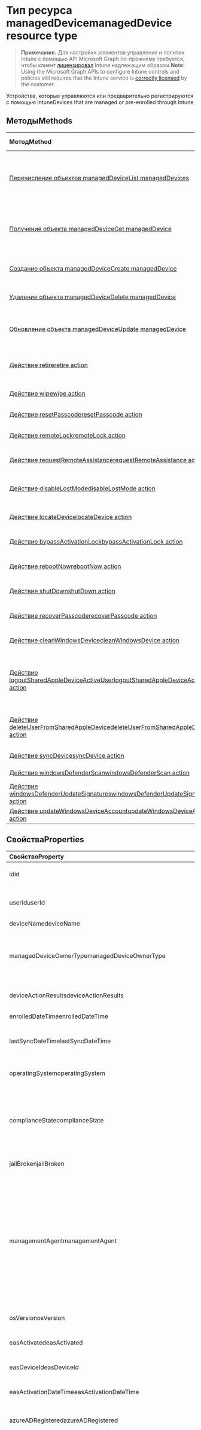 # <a name="manageddevice-resource-type"></a><span data-ttu-id="eaadb-101">Тип ресурса managedDevice</span><span class="sxs-lookup"><span data-stu-id="eaadb-101">managedDevice resource type</span></span>

> <span data-ttu-id="eaadb-102">**Примечание.** Для настройки элементов управления и политик Intune с помощью API Microsoft Graph по-прежнему требуется, чтобы клиент [лицензировал](https://go.microsoft.com/fwlink/?linkid=839381) Intune надлежащим образом.</span><span class="sxs-lookup"><span data-stu-id="eaadb-102">**Note:** Using the Microsoft Graph APIs to configure Intune controls and policies still requires that the Intune service is [correctly licensed](https://go.microsoft.com/fwlink/?linkid=839381) by the customer.</span></span>

<span data-ttu-id="eaadb-103">Устройства, которые управляются или предварительно регистрируются с помощью Intune</span><span class="sxs-lookup"><span data-stu-id="eaadb-103">Devices that are managed or pre-enrolled through Intune</span></span>
## <a name="methods"></a><span data-ttu-id="eaadb-104">Методы</span><span class="sxs-lookup"><span data-stu-id="eaadb-104">Methods</span></span>
|<span data-ttu-id="eaadb-105">Метод</span><span class="sxs-lookup"><span data-stu-id="eaadb-105">Method</span></span>|<span data-ttu-id="eaadb-106">Возвращаемый тип</span><span class="sxs-lookup"><span data-stu-id="eaadb-106">Return Type</span></span>|<span data-ttu-id="eaadb-107">Описание</span><span class="sxs-lookup"><span data-stu-id="eaadb-107">Description</span></span>|
|:---|:---|:---|
|[<span data-ttu-id="eaadb-108">Перечисление объектов managedDevice</span><span class="sxs-lookup"><span data-stu-id="eaadb-108">List managedDevices</span></span>](../api/intune_devices_manageddevice_list.md)|<span data-ttu-id="eaadb-109">Коллекция [managedDevice](../resources/intune_devices_manageddevice.md)</span><span class="sxs-lookup"><span data-stu-id="eaadb-109">[managedDevice](../resources/intune_devices_manageddevice.md) collection</span></span>|<span data-ttu-id="eaadb-110">Перечисление свойств и связей объектов [managedDevice](../resources/intune_devices_manageddevice.md).</span><span class="sxs-lookup"><span data-stu-id="eaadb-110">List properties and relationships of the [managedDevice](../resources/intune_devices_manageddevice.md) objects.</span></span>|
|[<span data-ttu-id="eaadb-111">Получение объекта managedDevice</span><span class="sxs-lookup"><span data-stu-id="eaadb-111">Get managedDevice</span></span>](../api/intune_devices_manageddevice_get.md)|[<span data-ttu-id="eaadb-112">managedDevice</span><span class="sxs-lookup"><span data-stu-id="eaadb-112">managedDevice</span></span>](../resources/intune_devices_manageddevice.md)|<span data-ttu-id="eaadb-113">Чтение свойств и связей объекта [managedDevice](../resources/intune_devices_manageddevice.md).</span><span class="sxs-lookup"><span data-stu-id="eaadb-113">Read properties and relationships of the [managedDevice](../resources/intune_devices_manageddevice.md) object.</span></span>|
|[<span data-ttu-id="eaadb-114">Создание объекта managedDevice</span><span class="sxs-lookup"><span data-stu-id="eaadb-114">Create managedDevice</span></span>](../api/intune_devices_manageddevice_create.md)|[<span data-ttu-id="eaadb-115">managedDevice</span><span class="sxs-lookup"><span data-stu-id="eaadb-115">managedDevice</span></span>](../resources/intune_devices_manageddevice.md)|<span data-ttu-id="eaadb-116">Создание объекта [managedDevice](../resources/intune_devices_manageddevice.md).</span><span class="sxs-lookup"><span data-stu-id="eaadb-116">Create a new [managedDevice](../resources/intune_devices_manageddevice.md) object.</span></span>|
|[<span data-ttu-id="eaadb-117">Удаление объекта managedDevice</span><span class="sxs-lookup"><span data-stu-id="eaadb-117">Delete managedDevice</span></span>](../api/intune_devices_manageddevice_delete.md)|<span data-ttu-id="eaadb-118">Нет</span><span class="sxs-lookup"><span data-stu-id="eaadb-118">None</span></span>|<span data-ttu-id="eaadb-119">Удаление объекта [managedDevice](../resources/intune_devices_manageddevice.md).</span><span class="sxs-lookup"><span data-stu-id="eaadb-119">Deletes a [managedDevice](../resources/intune_devices_manageddevice.md).</span></span>|
|[<span data-ttu-id="eaadb-120">Обновление объекта managedDevice</span><span class="sxs-lookup"><span data-stu-id="eaadb-120">Update managedDevice</span></span>](../api/intune_devices_manageddevice_update.md)|[<span data-ttu-id="eaadb-121">managedDevice</span><span class="sxs-lookup"><span data-stu-id="eaadb-121">managedDevice</span></span>](../resources/intune_devices_manageddevice.md)|<span data-ttu-id="eaadb-122">Обновление свойств объекта [managedDevice](../resources/intune_devices_manageddevice.md).</span><span class="sxs-lookup"><span data-stu-id="eaadb-122">Update the properties of a [managedDevice](../resources/intune_devices_manageddevice.md) object.</span></span>|
|[<span data-ttu-id="eaadb-123">Действие retire</span><span class="sxs-lookup"><span data-stu-id="eaadb-123">retire action</span></span>](../api/intune_devices_manageddevice_retire.md)|<span data-ttu-id="eaadb-124">Нет</span><span class="sxs-lookup"><span data-stu-id="eaadb-124">None</span></span>|<span data-ttu-id="eaadb-125">Прекращение использования устройства</span><span class="sxs-lookup"><span data-stu-id="eaadb-125">Retire a device</span></span>|
|[<span data-ttu-id="eaadb-126">Действие wipe</span><span class="sxs-lookup"><span data-stu-id="eaadb-126">wipe action</span></span>](../api/intune_devices_manageddevice_wipe.md)|<span data-ttu-id="eaadb-127">Нет</span><span class="sxs-lookup"><span data-stu-id="eaadb-127">None</span></span>|<span data-ttu-id="eaadb-128">Очистка устройства</span><span class="sxs-lookup"><span data-stu-id="eaadb-128">Wipe a device</span></span>|
|[<span data-ttu-id="eaadb-129">Действие resetPasscode</span><span class="sxs-lookup"><span data-stu-id="eaadb-129">resetPasscode action</span></span>](../api/intune_devices_manageddevice_resetpasscode.md)|<span data-ttu-id="eaadb-130">Нет</span><span class="sxs-lookup"><span data-stu-id="eaadb-130">None</span></span>|<span data-ttu-id="eaadb-131">Сброс секретного кода</span><span class="sxs-lookup"><span data-stu-id="eaadb-131">Reset passcode</span></span>|
|[<span data-ttu-id="eaadb-132">Действие remoteLock</span><span class="sxs-lookup"><span data-stu-id="eaadb-132">remoteLock action</span></span>](../api/intune_devices_manageddevice_remotelock.md)|<span data-ttu-id="eaadb-133">Нет</span><span class="sxs-lookup"><span data-stu-id="eaadb-133">None</span></span>|<span data-ttu-id="eaadb-134">Удаленная блокировка</span><span class="sxs-lookup"><span data-stu-id="eaadb-134">Remote lock</span></span>|
|[<span data-ttu-id="eaadb-135">Действие requestRemoteAssistance</span><span class="sxs-lookup"><span data-stu-id="eaadb-135">requestRemoteAssistance action</span></span>](../api/intune_devices_manageddevice_requestremoteassistance.md)|<span data-ttu-id="eaadb-136">Нет</span><span class="sxs-lookup"><span data-stu-id="eaadb-136">None</span></span>|<span data-ttu-id="eaadb-137">Запрос удаленной помощи</span><span class="sxs-lookup"><span data-stu-id="eaadb-137">Request remote assistance</span></span>|
|[<span data-ttu-id="eaadb-138">Действие disableLostMode</span><span class="sxs-lookup"><span data-stu-id="eaadb-138">disableLostMode action</span></span>](../api/intune_devices_manageddevice_disablelostmode.md)|<span data-ttu-id="eaadb-139">Нет</span><span class="sxs-lookup"><span data-stu-id="eaadb-139">None</span></span>|<span data-ttu-id="eaadb-140">Отключение режима пропажи устройства</span><span class="sxs-lookup"><span data-stu-id="eaadb-140">Disable lost mode</span></span>|
|[<span data-ttu-id="eaadb-141">Действие locateDevice</span><span class="sxs-lookup"><span data-stu-id="eaadb-141">locateDevice action</span></span>](../api/intune_devices_manageddevice_locatedevice.md)|<span data-ttu-id="eaadb-142">Нет</span><span class="sxs-lookup"><span data-stu-id="eaadb-142">None</span></span>|<span data-ttu-id="eaadb-143">Поиск устройства</span><span class="sxs-lookup"><span data-stu-id="eaadb-143">Locate a device</span></span>|
|[<span data-ttu-id="eaadb-144">Действие bypassActivationLock</span><span class="sxs-lookup"><span data-stu-id="eaadb-144">bypassActivationLock action</span></span>](../api/intune_devices_manageddevice_bypassactivationlock.md)|<span data-ttu-id="eaadb-145">Нет</span><span class="sxs-lookup"><span data-stu-id="eaadb-145">None</span></span>|<span data-ttu-id="eaadb-146">Обход блокировки активации</span><span class="sxs-lookup"><span data-stu-id="eaadb-146">Bypass activation lock</span></span>|
|[<span data-ttu-id="eaadb-147">Действие rebootNow</span><span class="sxs-lookup"><span data-stu-id="eaadb-147">rebootNow action</span></span>](../api/intune_devices_manageddevice_rebootnow.md)|<span data-ttu-id="eaadb-148">Нет</span><span class="sxs-lookup"><span data-stu-id="eaadb-148">None</span></span>|<span data-ttu-id="eaadb-149">Перезагрузка устройства</span><span class="sxs-lookup"><span data-stu-id="eaadb-149">Reboot device</span></span>|
|[<span data-ttu-id="eaadb-150">Действие shutDown</span><span class="sxs-lookup"><span data-stu-id="eaadb-150">shutDown action</span></span>](../api/intune_devices_manageddevice_shutdown.md)|<span data-ttu-id="eaadb-151">Нет</span><span class="sxs-lookup"><span data-stu-id="eaadb-151">None</span></span>|<span data-ttu-id="eaadb-152">Завершение работы устройства</span><span class="sxs-lookup"><span data-stu-id="eaadb-152">Shut down device</span></span>|
|[<span data-ttu-id="eaadb-153">Действие recoverPasscode</span><span class="sxs-lookup"><span data-stu-id="eaadb-153">recoverPasscode action</span></span>](../api/intune_devices_manageddevice_recoverpasscode.md)|<span data-ttu-id="eaadb-154">Нет</span><span class="sxs-lookup"><span data-stu-id="eaadb-154">None</span></span>|<span data-ttu-id="eaadb-155">Восстановление секретного кода</span><span class="sxs-lookup"><span data-stu-id="eaadb-155">Recover passcode</span></span>|
|[<span data-ttu-id="eaadb-156">Действие cleanWindowsDevice</span><span class="sxs-lookup"><span data-stu-id="eaadb-156">cleanWindowsDevice action</span></span>](../api/intune_devices_manageddevice_cleanwindowsdevice.md)|<span data-ttu-id="eaadb-157">Нет</span><span class="sxs-lookup"><span data-stu-id="eaadb-157">None</span></span>|<span data-ttu-id="eaadb-158">Очистка устройства с Windows</span><span class="sxs-lookup"><span data-stu-id="eaadb-158">Clean Windows device</span></span>|
|[<span data-ttu-id="eaadb-159">Действие logoutSharedAppleDeviceActiveUser</span><span class="sxs-lookup"><span data-stu-id="eaadb-159">logoutSharedAppleDeviceActiveUser action</span></span>](../api/intune_devices_manageddevice_logoutsharedappledeviceactiveuser.md)|<span data-ttu-id="eaadb-160">Нет</span><span class="sxs-lookup"><span data-stu-id="eaadb-160">None</span></span>|<span data-ttu-id="eaadb-161">Выход от имени активного пользователя общего устройства Apple</span><span class="sxs-lookup"><span data-stu-id="eaadb-161">Logout shared Apple device active user</span></span>|
|[<span data-ttu-id="eaadb-162">Действие deleteUserFromSharedAppleDevice</span><span class="sxs-lookup"><span data-stu-id="eaadb-162">deleteUserFromSharedAppleDevice action</span></span>](../api/intune_devices_manageddevice_deleteuserfromsharedappledevice.md)|<span data-ttu-id="eaadb-163">Нет</span><span class="sxs-lookup"><span data-stu-id="eaadb-163">None</span></span>|<span data-ttu-id="eaadb-164">Удаление пользователя с общего устройства Apple</span><span class="sxs-lookup"><span data-stu-id="eaadb-164">Delete user from shared Apple device</span></span>|
|[<span data-ttu-id="eaadb-165">Действие syncDevice</span><span class="sxs-lookup"><span data-stu-id="eaadb-165">syncDevice action</span></span>](../api/intune_devices_manageddevice_syncdevice.md)|<span data-ttu-id="eaadb-166">Нет</span><span class="sxs-lookup"><span data-stu-id="eaadb-166">None</span></span>|<span data-ttu-id="eaadb-167">Н/Д</span><span class="sxs-lookup"><span data-stu-id="eaadb-167">Not yet documented</span></span>|
|[<span data-ttu-id="eaadb-168">Действие windowsDefenderScan</span><span class="sxs-lookup"><span data-stu-id="eaadb-168">windowsDefenderScan action</span></span>](../api/intune_devices_manageddevice_windowsdefenderscan.md)|<span data-ttu-id="eaadb-169">Нет</span><span class="sxs-lookup"><span data-stu-id="eaadb-169">None</span></span>|<span data-ttu-id="eaadb-170">Н/Д</span><span class="sxs-lookup"><span data-stu-id="eaadb-170">Not yet documented</span></span>|
|[<span data-ttu-id="eaadb-171">Действие windowsDefenderUpdateSignatures</span><span class="sxs-lookup"><span data-stu-id="eaadb-171">windowsDefenderUpdateSignatures action</span></span>](../api/intune_devices_manageddevice_windowsdefenderupdatesignatures.md)|<span data-ttu-id="eaadb-172">Нет</span><span class="sxs-lookup"><span data-stu-id="eaadb-172">None</span></span>|<span data-ttu-id="eaadb-173">Н/Д</span><span class="sxs-lookup"><span data-stu-id="eaadb-173">Not yet documented</span></span>|
|[<span data-ttu-id="eaadb-174">Действие updateWindowsDeviceAccount</span><span class="sxs-lookup"><span data-stu-id="eaadb-174">updateWindowsDeviceAccount action</span></span>](../api/intune_devices_manageddevice_updatewindowsdeviceaccount.md)|<span data-ttu-id="eaadb-175">Нет</span><span class="sxs-lookup"><span data-stu-id="eaadb-175">None</span></span>|<span data-ttu-id="eaadb-176">Н/Д</span><span class="sxs-lookup"><span data-stu-id="eaadb-176">Not yet documented</span></span>|

## <a name="properties"></a><span data-ttu-id="eaadb-177">Свойства</span><span class="sxs-lookup"><span data-stu-id="eaadb-177">Properties</span></span>
|<span data-ttu-id="eaadb-178">Свойство</span><span class="sxs-lookup"><span data-stu-id="eaadb-178">Property</span></span>|<span data-ttu-id="eaadb-179">Тип</span><span class="sxs-lookup"><span data-stu-id="eaadb-179">Type</span></span>|<span data-ttu-id="eaadb-180">Описание</span><span class="sxs-lookup"><span data-stu-id="eaadb-180">Description</span></span>|
|:---|:---|:---|
|<span data-ttu-id="eaadb-181">id</span><span class="sxs-lookup"><span data-stu-id="eaadb-181">id</span></span>|<span data-ttu-id="eaadb-182">String</span><span class="sxs-lookup"><span data-stu-id="eaadb-182">String</span></span>|<span data-ttu-id="eaadb-183">Уникальный идентификатор устройства.</span><span class="sxs-lookup"><span data-stu-id="eaadb-183">Unique Identifier for the device</span></span>|
|<span data-ttu-id="eaadb-184">userId</span><span class="sxs-lookup"><span data-stu-id="eaadb-184">userId</span></span>|<span data-ttu-id="eaadb-185">String</span><span class="sxs-lookup"><span data-stu-id="eaadb-185">String</span></span>|<span data-ttu-id="eaadb-186">Уникальный идентификатор пользователя, связанного с устройством.</span><span class="sxs-lookup"><span data-stu-id="eaadb-186">Unique Identifier for the user associated with the device</span></span>|
|<span data-ttu-id="eaadb-187">deviceName</span><span class="sxs-lookup"><span data-stu-id="eaadb-187">deviceName</span></span>|<span data-ttu-id="eaadb-188">String</span><span class="sxs-lookup"><span data-stu-id="eaadb-188">String</span></span>|<span data-ttu-id="eaadb-189">Название устройства</span><span class="sxs-lookup"><span data-stu-id="eaadb-189">Name of the device</span></span>|
|<span data-ttu-id="eaadb-190">managedDeviceOwnerType</span><span class="sxs-lookup"><span data-stu-id="eaadb-190">managedDeviceOwnerType</span></span>|[<span data-ttu-id="eaadb-191">managedDeviceOwnerType</span><span class="sxs-lookup"><span data-stu-id="eaadb-191">managedDeviceOwnerType</span></span>](../resources/intune_devices_manageddeviceownertype.md)|<span data-ttu-id="eaadb-192">Владение устройством.</span><span class="sxs-lookup"><span data-stu-id="eaadb-192">Ownership of the device.</span></span> <span data-ttu-id="eaadb-193">Может быть "company" (компании) или "personal" (личное).</span><span class="sxs-lookup"><span data-stu-id="eaadb-193">Can be 'company' or 'personal'.</span></span> <span data-ttu-id="eaadb-194">Возможные значения: `unknown`, `company`, `personal`.</span><span class="sxs-lookup"><span data-stu-id="eaadb-194">The possible values are `unknown`, `company`, `personal`, , , , , , , , , or .</span></span>|
|<span data-ttu-id="eaadb-195">deviceActionResults</span><span class="sxs-lookup"><span data-stu-id="eaadb-195">deviceActionResults</span></span>|<span data-ttu-id="eaadb-196">Коллекция [deviceActionResult](../resources/intune_devices_deviceactionresult.md)</span><span class="sxs-lookup"><span data-stu-id="eaadb-196">[deviceActionResult](../resources/intune_devices_deviceactionresult.md) collection</span></span>|<span data-ttu-id="eaadb-197">Список объектов deviceActionResult сложного типа.</span><span class="sxs-lookup"><span data-stu-id="eaadb-197">List of ComplexType deviceActionResult objects.</span></span>|
|<span data-ttu-id="eaadb-198">enrolledDateTime</span><span class="sxs-lookup"><span data-stu-id="eaadb-198">enrolledDateTime</span></span>|<span data-ttu-id="eaadb-199">DateTimeOffset</span><span class="sxs-lookup"><span data-stu-id="eaadb-199">DateTimeOffset</span></span>|<span data-ttu-id="eaadb-200">Время регистрации устройства.</span><span class="sxs-lookup"><span data-stu-id="eaadb-200">Enrollment time of the device.</span></span>|
|<span data-ttu-id="eaadb-201">lastSyncDateTime</span><span class="sxs-lookup"><span data-stu-id="eaadb-201">lastSyncDateTime</span></span>|<span data-ttu-id="eaadb-202">DateTimeOffset</span><span class="sxs-lookup"><span data-stu-id="eaadb-202">DateTimeOffset</span></span>|<span data-ttu-id="eaadb-203">Дата и время последней успешной синхронизации устройства с Intune.</span><span class="sxs-lookup"><span data-stu-id="eaadb-203">The date and time that the device last completed a successful sync with Intune.</span></span>|
|<span data-ttu-id="eaadb-204">operatingSystem</span><span class="sxs-lookup"><span data-stu-id="eaadb-204">operatingSystem</span></span>|<span data-ttu-id="eaadb-205">String</span><span class="sxs-lookup"><span data-stu-id="eaadb-205">String</span></span>|<span data-ttu-id="eaadb-206">Операционная система устройства.</span><span class="sxs-lookup"><span data-stu-id="eaadb-206">Operating system of the device.</span></span> <span data-ttu-id="eaadb-207">Windows, iOS и т. д.</span><span class="sxs-lookup"><span data-stu-id="eaadb-207">Windows, iOS, etc.</span></span>|
|<span data-ttu-id="eaadb-208">complianceState</span><span class="sxs-lookup"><span data-stu-id="eaadb-208">complianceState</span></span>|[<span data-ttu-id="eaadb-209">complianceState</span><span class="sxs-lookup"><span data-stu-id="eaadb-209">complianceState</span></span>](../resources/intune_devices_compliancestate.md)|<span data-ttu-id="eaadb-210">Состояние соответствия устройства требованиям.</span><span class="sxs-lookup"><span data-stu-id="eaadb-210">Compliance state of the device.</span></span> <span data-ttu-id="eaadb-211">Возможные значения: `unknown`, `compliant`, `noncompliant`, `conflict`, `error`, `inGracePeriod`, `configManager`.</span><span class="sxs-lookup"><span data-stu-id="eaadb-211">The possible values are `unknown`, `compliant`, `noncompliant`, `conflict`, `error`, `inGracePeriod`, `configManager`, , , , , or .</span></span>|
|<span data-ttu-id="eaadb-212">jailBroken</span><span class="sxs-lookup"><span data-stu-id="eaadb-212">jailBroken</span></span>|<span data-ttu-id="eaadb-213">String</span><span class="sxs-lookup"><span data-stu-id="eaadb-213">String</span></span>|<span data-ttu-id="eaadb-214">Указывает, является ли устройство взломанным или рутованным.</span><span class="sxs-lookup"><span data-stu-id="eaadb-214">whether the device is jail broken or rooted.</span></span>|
|<span data-ttu-id="eaadb-215">managementAgent</span><span class="sxs-lookup"><span data-stu-id="eaadb-215">managementAgent</span></span>|[<span data-ttu-id="eaadb-216">managementAgentType</span><span class="sxs-lookup"><span data-stu-id="eaadb-216">managementAgentType</span></span>](../resources/intune_devices_managementagenttype.md)|<span data-ttu-id="eaadb-217">Канал управления устройством.</span><span class="sxs-lookup"><span data-stu-id="eaadb-217">Management channel of the device.</span></span> <span data-ttu-id="eaadb-218">Intune, EAS, и т. д. Возможные значения: `eas`, `mdm`, `easMdm`, `intuneClient`, `easIntuneClient`, `configurationManagerClient`, `configurationManagerClientMdm`, `configurationManagerClientMdmEas`, `unknown`, `jamf`, `googleCloudDevicePolicyController`.</span><span class="sxs-lookup"><span data-stu-id="eaadb-218">Intune, EAS, etc. Possible values are: `eas`, `mdm`, `easMdm`, `intuneClient`, `easIntuneClient`, `configurationManagerClient`, `configurationManagerClientMdm`, `configurationManagerClientMdmEas`, `unknown`, `jamf`, `googleCloudDevicePolicyController`.</span></span>|
|<span data-ttu-id="eaadb-219">osVersion</span><span class="sxs-lookup"><span data-stu-id="eaadb-219">osVersion</span></span>|<span data-ttu-id="eaadb-220">String</span><span class="sxs-lookup"><span data-stu-id="eaadb-220">String</span></span>|<span data-ttu-id="eaadb-221">Версия операционной системы устройства.</span><span class="sxs-lookup"><span data-stu-id="eaadb-221">Operating system version of the device.</span></span>|
|<span data-ttu-id="eaadb-222">easActivated</span><span class="sxs-lookup"><span data-stu-id="eaadb-222">easActivated</span></span>|<span data-ttu-id="eaadb-223">Boolean</span><span class="sxs-lookup"><span data-stu-id="eaadb-223">Boolean</span></span>|<span data-ttu-id="eaadb-224">Указывает, активировано ли устройство в Exchange ActiveSync.</span><span class="sxs-lookup"><span data-stu-id="eaadb-224">Whether the device is Exchange ActiveSync activated.</span></span>|
|<span data-ttu-id="eaadb-225">easDeviceId</span><span class="sxs-lookup"><span data-stu-id="eaadb-225">easDeviceId</span></span>|<span data-ttu-id="eaadb-226">String</span><span class="sxs-lookup"><span data-stu-id="eaadb-226">String</span></span>|<span data-ttu-id="eaadb-227">Идентификатор устройства в Exchange ActiveSync.</span><span class="sxs-lookup"><span data-stu-id="eaadb-227">Exchange ActiveSync Id of the device.</span></span>|
|<span data-ttu-id="eaadb-228">easActivationDateTime</span><span class="sxs-lookup"><span data-stu-id="eaadb-228">easActivationDateTime</span></span>|<span data-ttu-id="eaadb-229">DateTimeOffset</span><span class="sxs-lookup"><span data-stu-id="eaadb-229">DateTimeOffset</span></span>|<span data-ttu-id="eaadb-230">Время активации устройства в Exchange ActivationSync.</span><span class="sxs-lookup"><span data-stu-id="eaadb-230">Exchange ActivationSync activation time of the device.</span></span>|
|<span data-ttu-id="eaadb-231">azureADRegistered</span><span class="sxs-lookup"><span data-stu-id="eaadb-231">azureADRegistered</span></span>|<span data-ttu-id="eaadb-232">Boolean</span><span class="sxs-lookup"><span data-stu-id="eaadb-232">Boolean</span></span>|<span data-ttu-id="eaadb-233">Указывает, зарегистрировано ли устройство в Azure Active Directory.</span><span class="sxs-lookup"><span data-stu-id="eaadb-233">Whether the device is Azure Active Directory registered.</span></span>|
|<span data-ttu-id="eaadb-234">deviceEnrollmentType</span><span class="sxs-lookup"><span data-stu-id="eaadb-234">deviceEnrollmentType</span></span>|[<span data-ttu-id="eaadb-235">deviceEnrollmentType</span><span class="sxs-lookup"><span data-stu-id="eaadb-235">deviceEnrollmentType</span></span>](../resources/intune_shared_deviceenrollmenttype.md)|<span data-ttu-id="eaadb-236">Тип регистрации устройства.</span><span class="sxs-lookup"><span data-stu-id="eaadb-236">Enrollment type of the device.</span></span> <span data-ttu-id="eaadb-237">Возможные значения: `unknown`, `userEnrollment`, `deviceEnrollmentManager`, `appleBulkWithUser`, `appleBulkWithoutUser`, `windowsAzureADJoin`, `windowsBulkUserless`, `windowsAutoEnrollment`, `windowsBulkAzureDomainJoin`, `windowsCoManagement`.</span><span class="sxs-lookup"><span data-stu-id="eaadb-237">The possible values are `unknown`, `userEnrollment`, `deviceEnrollmentManager`, `appleBulkWithUser`, `appleBulkWithoutUser`, `windowsAzureADJoin`, `windowsBulkUserless`, `windowsAutoEnrollment`, `windowsBulkAzureDomainJoin`, `windowsCoManagement`, , or .</span></span>|
|<span data-ttu-id="eaadb-238">activationLockBypassCode</span><span class="sxs-lookup"><span data-stu-id="eaadb-238">activationLockBypassCode</span></span>|<span data-ttu-id="eaadb-239">String</span><span class="sxs-lookup"><span data-stu-id="eaadb-239">String</span></span>|<span data-ttu-id="eaadb-240">Код, позволяющий обойти блокировку активации на устройстве.</span><span class="sxs-lookup"><span data-stu-id="eaadb-240">Code that allows the Activation Lock on a device to be bypassed.</span></span>|
|<span data-ttu-id="eaadb-241">emailAddress</span><span class="sxs-lookup"><span data-stu-id="eaadb-241">emailAddress</span></span>|<span data-ttu-id="eaadb-242">String</span><span class="sxs-lookup"><span data-stu-id="eaadb-242">String</span></span>|<span data-ttu-id="eaadb-243">Адреса электронной почты пользователя, связанного с устройством</span><span class="sxs-lookup"><span data-stu-id="eaadb-243">Email(s) for the user associated with the device</span></span>|
|<span data-ttu-id="eaadb-244">azureADDeviceId</span><span class="sxs-lookup"><span data-stu-id="eaadb-244">azureADDeviceId</span></span>|<span data-ttu-id="eaadb-245">String</span><span class="sxs-lookup"><span data-stu-id="eaadb-245">String</span></span>|<span data-ttu-id="eaadb-246">Уникальный идентификатор устройства Azure Active Directory.</span><span class="sxs-lookup"><span data-stu-id="eaadb-246">The unique identifier for the Azure Active Directory device.</span></span> <span data-ttu-id="eaadb-247">Только для чтения.</span><span class="sxs-lookup"><span data-stu-id="eaadb-247">Read only.</span></span>|
|<span data-ttu-id="eaadb-248">deviceRegistrationState</span><span class="sxs-lookup"><span data-stu-id="eaadb-248">deviceRegistrationState</span></span>|[<span data-ttu-id="eaadb-249">deviceRegistrationState</span><span class="sxs-lookup"><span data-stu-id="eaadb-249">deviceRegistrationState</span></span>](../resources/intune_devices_deviceregistrationstate.md)|<span data-ttu-id="eaadb-250">Состояние регистрации устройства.</span><span class="sxs-lookup"><span data-stu-id="eaadb-250">Device registration state.</span></span> <span data-ttu-id="eaadb-251">Возможные значения: `notRegistered`, `registered`, `revoked`, `keyConflict`, `approvalPending`, `certificateReset`, `notRegisteredPendingEnrollment`, `unknown`.</span><span class="sxs-lookup"><span data-stu-id="eaadb-251">The possible values are `notRegistered`, `registered`, `revoked`, `keyConflict`, `approvalPending`, `certificateReset`, `notRegisteredPendingEnrollment`, `unknown`, , , , or .</span></span>|
|<span data-ttu-id="eaadb-252">deviceCategoryDisplayName</span><span class="sxs-lookup"><span data-stu-id="eaadb-252">deviceCategoryDisplayName</span></span>|<span data-ttu-id="eaadb-253">String</span><span class="sxs-lookup"><span data-stu-id="eaadb-253">String</span></span>|<span data-ttu-id="eaadb-254">Отображаемое имя категории устройства</span><span class="sxs-lookup"><span data-stu-id="eaadb-254">Device category display name</span></span>|
|<span data-ttu-id="eaadb-255">isSupervised</span><span class="sxs-lookup"><span data-stu-id="eaadb-255">isSupervised</span></span>|<span data-ttu-id="eaadb-256">Boolean</span><span class="sxs-lookup"><span data-stu-id="eaadb-256">Boolean</span></span>|<span data-ttu-id="eaadb-257">Состояние защиты устройства</span><span class="sxs-lookup"><span data-stu-id="eaadb-257">Device supervised status</span></span>|
|<span data-ttu-id="eaadb-258">exchangeLastSuccessfulSyncDateTime</span><span class="sxs-lookup"><span data-stu-id="eaadb-258">exchangeLastSuccessfulSyncDateTime</span></span>|<span data-ttu-id="eaadb-259">DateTimeOffset</span><span class="sxs-lookup"><span data-stu-id="eaadb-259">DateTimeOffset</span></span>|<span data-ttu-id="eaadb-260">Время последнего подключения устройства к Exchange.</span><span class="sxs-lookup"><span data-stu-id="eaadb-260">Last time the device contacted Exchange.</span></span>|
|<span data-ttu-id="eaadb-261">exchangeAccessState</span><span class="sxs-lookup"><span data-stu-id="eaadb-261">exchangeAccessState</span></span>|[<span data-ttu-id="eaadb-262">deviceManagementExchangeAccessState</span><span class="sxs-lookup"><span data-stu-id="eaadb-262">deviceManagementExchangeAccessState</span></span>](../resources/intune_devices_devicemanagementexchangeaccessstate.md)|<span data-ttu-id="eaadb-263">Состояние доступа к устройству в Exchange.</span><span class="sxs-lookup"><span data-stu-id="eaadb-263">The Access State of the device in Exchange.</span></span> <span data-ttu-id="eaadb-264">Возможные значения: `none`, `unknown`, `allowed`, `blocked`, `quarantined`.</span><span class="sxs-lookup"><span data-stu-id="eaadb-264">The possible values are `none`, `unknown`, `allowed`, `blocked`, `quarantined`, , , , , , , or .</span></span>|
|<span data-ttu-id="eaadb-265">exchangeAccessStateReason</span><span class="sxs-lookup"><span data-stu-id="eaadb-265">exchangeAccessStateReason</span></span>|[<span data-ttu-id="eaadb-266">deviceManagementExchangeAccessStateReason</span><span class="sxs-lookup"><span data-stu-id="eaadb-266">deviceManagementExchangeAccessStateReason</span></span>](../resources/intune_devices_devicemanagementexchangeaccessstatereason.md)|<span data-ttu-id="eaadb-267">Причина состояния доступа к устройству в Exchange.</span><span class="sxs-lookup"><span data-stu-id="eaadb-267">The reason for the device's access state in Exchange.</span></span> <span data-ttu-id="eaadb-268">Возможные значения: `none`, `unknown`, `exchangeGlobalRule`, `exchangeIndividualRule`, `exchangeDeviceRule`, `exchangeUpgrade`, `exchangeMailboxPolicy`, `other`, `compliant`, `notCompliant`, `notEnrolled`, `unknownLocation`, `mfaRequired`, `azureADBlockDueToAccessPolicy`, `compromisedPassword`, `deviceNotKnownWithManagedApp`.</span><span class="sxs-lookup"><span data-stu-id="eaadb-268">The possible values are: `none`, `unknown`, `exchangeGlobalRule`, `exchangeIndividualRule`, `exchangeDeviceRule`, `exchangeUpgrade`, `exchangeMailboxPolicy`, `other`, `compliant`, `notCompliant`, `notEnrolled`, `unknownLocation`, `mfaRequired`, `azureADBlockDueToAccessPolicy`, `compromisedPassword`, `deviceNotKnownWithManagedApp`.</span></span>|
|<span data-ttu-id="eaadb-269">remoteAssistanceSessionUrl</span><span class="sxs-lookup"><span data-stu-id="eaadb-269">remoteAssistanceSessionUrl</span></span>|<span data-ttu-id="eaadb-270">String</span><span class="sxs-lookup"><span data-stu-id="eaadb-270">String</span></span>|<span data-ttu-id="eaadb-271">URL-адрес, позволяющий установить сеанс удаленного помощника с устройством.</span><span class="sxs-lookup"><span data-stu-id="eaadb-271">Url that allows a Remote Assistance session to be established with the device.</span></span>|
|<span data-ttu-id="eaadb-272">remoteAssistanceSessionErrorDetails</span><span class="sxs-lookup"><span data-stu-id="eaadb-272">remoteAssistanceSessionErrorDetails</span></span>|<span data-ttu-id="eaadb-273">String</span><span class="sxs-lookup"><span data-stu-id="eaadb-273">String</span></span>|<span data-ttu-id="eaadb-274">Проблемы, возникающие при создании сеансов удаленного помощника.</span><span class="sxs-lookup"><span data-stu-id="eaadb-274">An error string that identifies issues when creating Remote Assistance session objects.</span></span>|
|<span data-ttu-id="eaadb-275">isEncrypted</span><span class="sxs-lookup"><span data-stu-id="eaadb-275">isEncrypted</span></span>|<span data-ttu-id="eaadb-276">Boolean</span><span class="sxs-lookup"><span data-stu-id="eaadb-276">Boolean</span></span>|<span data-ttu-id="eaadb-277">Состояние шифрования устройства</span><span class="sxs-lookup"><span data-stu-id="eaadb-277">Device encryption status</span></span>|
|<span data-ttu-id="eaadb-278">userPrincipalName</span><span class="sxs-lookup"><span data-stu-id="eaadb-278">userPrincipalName</span></span>|<span data-ttu-id="eaadb-279">String</span><span class="sxs-lookup"><span data-stu-id="eaadb-279">String</span></span>|<span data-ttu-id="eaadb-280">Имя участника-пользователя устройства</span><span class="sxs-lookup"><span data-stu-id="eaadb-280">Device user principal name</span></span>|
|<span data-ttu-id="eaadb-281">model</span><span class="sxs-lookup"><span data-stu-id="eaadb-281">model</span></span>|<span data-ttu-id="eaadb-282">String</span><span class="sxs-lookup"><span data-stu-id="eaadb-282">String</span></span>|<span data-ttu-id="eaadb-283">Модель устройства</span><span class="sxs-lookup"><span data-stu-id="eaadb-283">Model of the device</span></span>|
|<span data-ttu-id="eaadb-284">manufacturer</span><span class="sxs-lookup"><span data-stu-id="eaadb-284">manufacturer</span></span>|<span data-ttu-id="eaadb-285">String</span><span class="sxs-lookup"><span data-stu-id="eaadb-285">String</span></span>|<span data-ttu-id="eaadb-286">Производитель устройства</span><span class="sxs-lookup"><span data-stu-id="eaadb-286">Manufacturer of the device</span></span>|
|<span data-ttu-id="eaadb-287">imei</span><span class="sxs-lookup"><span data-stu-id="eaadb-287">imei</span></span>|<span data-ttu-id="eaadb-288">String</span><span class="sxs-lookup"><span data-stu-id="eaadb-288">String</span></span>|<span data-ttu-id="eaadb-289">IMEI</span><span class="sxs-lookup"><span data-stu-id="eaadb-289">IMEI</span></span>|
|<span data-ttu-id="eaadb-290">complianceGracePeriodExpirationDateTime</span><span class="sxs-lookup"><span data-stu-id="eaadb-290">complianceGracePeriodExpirationDateTime</span></span>|<span data-ttu-id="eaadb-291">DateTimeOffset</span><span class="sxs-lookup"><span data-stu-id="eaadb-291">DateTimeOffset</span></span>|<span data-ttu-id="eaadb-292">Дата и время истечения льготного периода соответствия устройства требованиям</span><span class="sxs-lookup"><span data-stu-id="eaadb-292">The DateTime when device compliance grace period expires</span></span>|
|<span data-ttu-id="eaadb-293">serialNumber</span><span class="sxs-lookup"><span data-stu-id="eaadb-293">serialNumber</span></span>|<span data-ttu-id="eaadb-294">String</span><span class="sxs-lookup"><span data-stu-id="eaadb-294">String</span></span>|<span data-ttu-id="eaadb-295">SerialNumber</span><span class="sxs-lookup"><span data-stu-id="eaadb-295">SerialNumber</span></span>|
|<span data-ttu-id="eaadb-296">phoneNumber</span><span class="sxs-lookup"><span data-stu-id="eaadb-296">phoneNumber</span></span>|<span data-ttu-id="eaadb-297">String</span><span class="sxs-lookup"><span data-stu-id="eaadb-297">String</span></span>|<span data-ttu-id="eaadb-298">Номер телефона устройства</span><span class="sxs-lookup"><span data-stu-id="eaadb-298">Phone number of the device</span></span>|
|<span data-ttu-id="eaadb-299">androidSecurityPatchLevel</span><span class="sxs-lookup"><span data-stu-id="eaadb-299">androidSecurityPatchLevel</span></span>|<span data-ttu-id="eaadb-300">String</span><span class="sxs-lookup"><span data-stu-id="eaadb-300">String</span></span>|<span data-ttu-id="eaadb-301">Уровень обновления для системы безопасности Android</span><span class="sxs-lookup"><span data-stu-id="eaadb-301">Android security patch level</span></span>|
|<span data-ttu-id="eaadb-302">userDisplayName</span><span class="sxs-lookup"><span data-stu-id="eaadb-302">userDisplayName</span></span>|<span data-ttu-id="eaadb-303">String</span><span class="sxs-lookup"><span data-stu-id="eaadb-303">String</span></span>|<span data-ttu-id="eaadb-304">Отображаемое имя пользователя</span><span class="sxs-lookup"><span data-stu-id="eaadb-304">User display name</span></span>|
|<span data-ttu-id="eaadb-305">configurationManagerClientEnabledFeatures</span><span class="sxs-lookup"><span data-stu-id="eaadb-305">configurationManagerClientEnabledFeatures</span></span>|[<span data-ttu-id="eaadb-306">configurationManagerClientEnabledFeatures</span><span class="sxs-lookup"><span data-stu-id="eaadb-306">configurationManagerClientEnabledFeatures</span></span>](../resources/intune_devices_configurationmanagerclientenabledfeatures.md)|<span data-ttu-id="eaadb-307">Включенные функции клиента Configuration Manager</span><span class="sxs-lookup"><span data-stu-id="eaadb-307">ConfigrMgr client enabled features</span></span>|
|<span data-ttu-id="eaadb-308">wiFiMacAddress</span><span class="sxs-lookup"><span data-stu-id="eaadb-308">wiFiMacAddress</span></span>|<span data-ttu-id="eaadb-309">String</span><span class="sxs-lookup"><span data-stu-id="eaadb-309">String</span></span>|<span data-ttu-id="eaadb-310">MAC-адрес сети Wi-Fi</span><span class="sxs-lookup"><span data-stu-id="eaadb-310">Wi-Fi MAC</span></span>|
|<span data-ttu-id="eaadb-311">deviceHealthAttestationState</span><span class="sxs-lookup"><span data-stu-id="eaadb-311">deviceHealthAttestationState</span></span>|[<span data-ttu-id="eaadb-312">deviceHealthAttestationState</span><span class="sxs-lookup"><span data-stu-id="eaadb-312">deviceHealthAttestationState</span></span>](../resources/intune_devices_devicehealthattestationstate.md)|<span data-ttu-id="eaadb-313">Состояние подтверждения работоспособности устройства.</span><span class="sxs-lookup"><span data-stu-id="eaadb-313">The device health attestation state.</span></span>|
|<span data-ttu-id="eaadb-314">subscriberCarrier</span><span class="sxs-lookup"><span data-stu-id="eaadb-314">subscriberCarrier</span></span>|<span data-ttu-id="eaadb-315">String</span><span class="sxs-lookup"><span data-stu-id="eaadb-315">String</span></span>|<span data-ttu-id="eaadb-316">Оператор сотовой связи, используемый абонентом</span><span class="sxs-lookup"><span data-stu-id="eaadb-316">Subscriber Carrier</span></span>|
|<span data-ttu-id="eaadb-317">meid</span><span class="sxs-lookup"><span data-stu-id="eaadb-317">meid</span></span>|<span data-ttu-id="eaadb-318">String</span><span class="sxs-lookup"><span data-stu-id="eaadb-318">String</span></span>|<span data-ttu-id="eaadb-319">MEID</span><span class="sxs-lookup"><span data-stu-id="eaadb-319">MEID</span></span>|
|<span data-ttu-id="eaadb-320">totalStorageSpaceInBytes</span><span class="sxs-lookup"><span data-stu-id="eaadb-320">totalStorageSpaceInBytes</span></span>|<span data-ttu-id="eaadb-321">Int64</span><span class="sxs-lookup"><span data-stu-id="eaadb-321">Int64</span></span>|<span data-ttu-id="eaadb-322">Общий объем хранилища в байтах</span><span class="sxs-lookup"><span data-stu-id="eaadb-322">Total Storage in Bytes</span></span>|
|<span data-ttu-id="eaadb-323">freeStorageSpaceInBytes</span><span class="sxs-lookup"><span data-stu-id="eaadb-323">freeStorageSpaceInBytes</span></span>|<span data-ttu-id="eaadb-324">Int64</span><span class="sxs-lookup"><span data-stu-id="eaadb-324">Int64</span></span>|<span data-ttu-id="eaadb-325">Свободный объем хранилища в байтах</span><span class="sxs-lookup"><span data-stu-id="eaadb-325">Free Storage in Bytes</span></span>|
|<span data-ttu-id="eaadb-326">managedDeviceName</span><span class="sxs-lookup"><span data-stu-id="eaadb-326">managedDeviceName</span></span>|<span data-ttu-id="eaadb-327">String</span><span class="sxs-lookup"><span data-stu-id="eaadb-327">String</span></span>|<span data-ttu-id="eaadb-328">Автоматически созданный идентификатор устройства.</span><span class="sxs-lookup"><span data-stu-id="eaadb-328">Automatically generated name to identify a device.</span></span> <span data-ttu-id="eaadb-329">Может быть заменен понятным именем.</span><span class="sxs-lookup"><span data-stu-id="eaadb-329">Can be overwritten to a user friendly name.</span></span>|
|<span data-ttu-id="eaadb-330">partnerReportedThreatState</span><span class="sxs-lookup"><span data-stu-id="eaadb-330">partnerReportedThreatState</span></span>|[<span data-ttu-id="eaadb-331">managedDevicePartnerReportedHealthState</span><span class="sxs-lookup"><span data-stu-id="eaadb-331">managedDevicePartnerReportedHealthState</span></span>](../resources/intune_devices_manageddevicepartnerreportedhealthstate.md)|<span data-ttu-id="eaadb-332">Указывает состояние подверженности устройства угрозам при использовании решения Mobile Threat Defense (в учетной записи и на устройстве).</span><span class="sxs-lookup"><span data-stu-id="eaadb-332">Indicates the threat state of a device when a Mobile Threat Defense partner is in use by the account and device.</span></span> <span data-ttu-id="eaadb-333">Только для чтения.</span><span class="sxs-lookup"><span data-stu-id="eaadb-333">Read Only.</span></span> <span data-ttu-id="eaadb-334">Возможные значения: `unknown`, `activated`, `deactivated`, `secured`, `lowSeverity`, `mediumSeverity`, `highSeverity`, `unresponsive`.</span><span class="sxs-lookup"><span data-stu-id="eaadb-334">The possible values are `unknown`, `activated`, `deactivated`, `secured`, `lowSeverity`, `mediumSeverity`, `highSeverity`, `unresponsive`, , , , or .</span></span>|

## <a name="relationships"></a><span data-ttu-id="eaadb-335">Отношения</span><span class="sxs-lookup"><span data-stu-id="eaadb-335">Relationships</span></span>
|<span data-ttu-id="eaadb-336">Связь</span><span class="sxs-lookup"><span data-stu-id="eaadb-336">Relationship</span></span>|<span data-ttu-id="eaadb-337">Тип</span><span class="sxs-lookup"><span data-stu-id="eaadb-337">Type</span></span>|<span data-ttu-id="eaadb-338">Описание</span><span class="sxs-lookup"><span data-stu-id="eaadb-338">Description</span></span>|
|:---|:---|:---|
|<span data-ttu-id="eaadb-339">deviceCategory</span><span class="sxs-lookup"><span data-stu-id="eaadb-339">deviceCategory</span></span>|[<span data-ttu-id="eaadb-340">deviceCategory</span><span class="sxs-lookup"><span data-stu-id="eaadb-340">deviceCategory</span></span>](../resources/intune_shared_devicecategory.md)|<span data-ttu-id="eaadb-341">Категория устройства</span><span class="sxs-lookup"><span data-stu-id="eaadb-341">Device category</span></span>|

## <a name="json-representation"></a><span data-ttu-id="eaadb-342">Представление JSON</span><span class="sxs-lookup"><span data-stu-id="eaadb-342">JSON Representation</span></span>
<span data-ttu-id="eaadb-343">Ниже представлено описание ресурса в формате JSON.</span><span class="sxs-lookup"><span data-stu-id="eaadb-343">Here is a JSON representation of the resource.</span></span>
<!--{
  "blockType": "resource",
  "keyProperty": "id",
  "baseType": "microsoft.graph.entity",
  "@odata.type": "microsoft.graph.managedDevice"
}-->
``` json
{
  "@odata.type": "#microsoft.graph.managedDevice",
  "id": "String (identifier)",
  "userId": "String",
  "deviceName": "String",
  "managedDeviceOwnerType": "String",
  "deviceActionResults": [
    {
      "@odata.type": "microsoft.graph.deviceActionResult",
      "actionName": "String",
      "actionState": "String",
      "startDateTime": "String (timestamp)",
      "lastUpdatedDateTime": "String (timestamp)"
    }
  ],
  "enrolledDateTime": "String (timestamp)",
  "lastSyncDateTime": "String (timestamp)",
  "operatingSystem": "String",
  "complianceState": "String",
  "jailBroken": "String",
  "managementAgent": "String",
  "osVersion": "String",
  "easActivated": true,
  "easDeviceId": "String",
  "easActivationDateTime": "String (timestamp)",
  "azureADRegistered": true,
  "deviceEnrollmentType": "String",
  "activationLockBypassCode": "String",
  "emailAddress": "String",
  "azureADDeviceId": "String",
  "deviceRegistrationState": "String",
  "deviceCategoryDisplayName": "String",
  "isSupervised": true,
  "exchangeLastSuccessfulSyncDateTime": "String (timestamp)",
  "exchangeAccessState": "String",
  "exchangeAccessStateReason": "String",
  "remoteAssistanceSessionUrl": "String",
  "remoteAssistanceSessionErrorDetails": "String",
  "isEncrypted": true,
  "userPrincipalName": "String",
  "model": "String",
  "manufacturer": "String",
  "imei": "String",
  "complianceGracePeriodExpirationDateTime": "String (timestamp)",
  "serialNumber": "String",
  "phoneNumber": "String",
  "androidSecurityPatchLevel": "String",
  "userDisplayName": "String",
  "configurationManagerClientEnabledFeatures": {
    "@odata.type": "microsoft.graph.configurationManagerClientEnabledFeatures",
    "inventory": true,
    "modernApps": true,
    "resourceAccess": true,
    "deviceConfiguration": true,
    "compliancePolicy": true,
    "windowsUpdateForBusiness": true
  },
  "wiFiMacAddress": "String",
  "deviceHealthAttestationState": {
    "@odata.type": "microsoft.graph.deviceHealthAttestationState",
    "lastUpdateDateTime": "String",
    "contentNamespaceUrl": "String",
    "deviceHealthAttestationStatus": "String",
    "contentVersion": "String",
    "issuedDateTime": "String (timestamp)",
    "attestationIdentityKey": "String",
    "resetCount": 1024,
    "restartCount": 1024,
    "dataExcutionPolicy": "String",
    "bitLockerStatus": "String",
    "bootManagerVersion": "String",
    "codeIntegrityCheckVersion": "String",
    "secureBoot": "String",
    "bootDebugging": "String",
    "operatingSystemKernelDebugging": "String",
    "codeIntegrity": "String",
    "testSigning": "String",
    "safeMode": "String",
    "windowsPE": "String",
    "earlyLaunchAntiMalwareDriverProtection": "String",
    "virtualSecureMode": "String",
    "pcrHashAlgorithm": "String",
    "bootAppSecurityVersion": "String",
    "bootManagerSecurityVersion": "String",
    "tpmVersion": "String",
    "pcr0": "String",
    "secureBootConfigurationPolicyFingerPrint": "String",
    "codeIntegrityPolicy": "String",
    "bootRevisionListInfo": "String",
    "operatingSystemRevListInfo": "String",
    "healthStatusMismatchInfo": "String",
    "healthAttestationSupportedStatus": "String"
  },
  "subscriberCarrier": "String",
  "meid": "String",
  "totalStorageSpaceInBytes": 1024,
  "freeStorageSpaceInBytes": 1024,
  "managedDeviceName": "String",
  "partnerReportedThreatState": "String"
}
```



